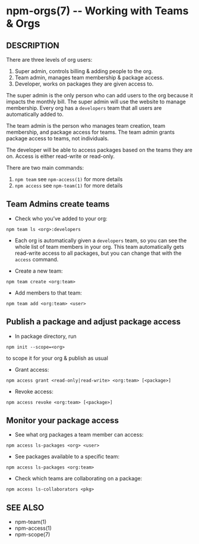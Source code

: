 npm-orgs(7) -- Working with Teams & Orgs
========================================

## DESCRIPTION

There are three levels of org users:

1. Super admin, controls billing & adding people to the org.
2. Team admin, manages team membership & package access.
3. Developer, works on packages they are given access to.  

The super admin is the only person who can add users to the org because it impacts the monthly bill. The super admin will use the website to manage membership. Every org has a `developers` team that all users are automatically added to.

The team admin is the person who manages team creation, team membership, and package access for teams. The team admin grants package access to teams, not individuals.

The developer will be able to access packages based on the teams they are on. Access is either read-write or read-only.

There are two main commands:

1. `npm team` see `npm-access(1)` for more details
2. `npm access` see `npm-team(1)` for more details

## Team Admins create teams

* Check who you’ve added to your org:

```
npm team ls <org>:developers
```

* Each org is automatically given a `developers` team, so you can see the whole list of team members in your org. This team automatically gets read-write access to all packages, but you can change that with the `access` command.

* Create a new team:

```
npm team create <org:team>
```

* Add members to that team:

```
npm team add <org:team> <user>
```

## Publish a package and adjust package access

* In package directory, run

```
npm init --scope=<org>
```
to scope it for your org & publish as usual

* Grant access:  

```
npm access grant <read-only|read-write> <org:team> [<package>]
```

* Revoke access:

```
npm access revoke <org:team> [<package>]
```

## Monitor your package access

* See what org packages a team member can access:

```
npm access ls-packages <org> <user>
```

* See packages available to a specific team:

```
npm access ls-packages <org:team>
```

* Check which teams are collaborating on a package:

```
npm access ls-collaborators <pkg>
```

## SEE ALSO

* npm-team(1)
* npm-access(1)
* npm-scope(7)
